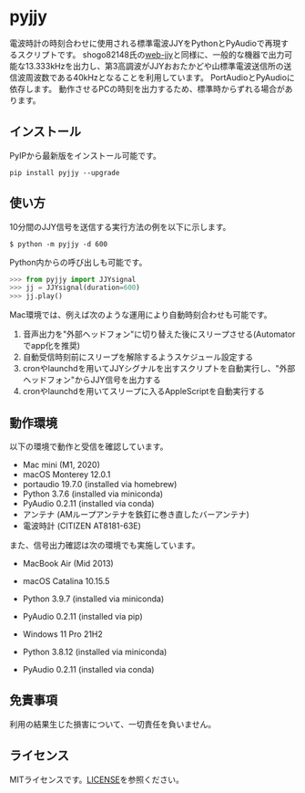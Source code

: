 # pyjjy
電波時計の時刻合わせに使用される標準電波JJYをPythonとPyAudioで再現するスクリプトです。
shogo82148氏の[web-jjy](https://github.com/shogo82148/web-jjy)と同様に、一般的な機器で出力可能な13.333kHzを出力し、第3高調波がJJYおおたかどや山標準電波送信所の送信波周波数である40kHzとなることを利用しています。
PortAudioとPyAudioに依存します。
動作させるPCの時刻を出力するため、標準時からずれる場合があります。

## インストール
PyIPから最新版をインストール可能です。
```
pip install pyjjy --upgrade
```

## 使い方
10分間のJJY信号を送信する実行方法の例を以下に示します。
```
$ python -m pyjjy -d 600
```
Python内からの呼び出しも可能です。
```python
>>> from pyjjy import JJYsignal
>>> jj = JJYsignal(duration=600)
>>> jj.play()
```

Mac環境では、例えば次のような運用により自動時刻合わせも可能です。
1. 音声出力を"外部ヘッドフォン"に切り替えた後にスリープさせる(Automatorでapp化を推奨)
1. 自動受信時刻前にスリープを解除するようスケジュール設定する
1. cronやlaunchdを用いてJJYシグナルを出すスクリプトを自動実行し、"外部ヘッドフォン"からJJY信号を出力する
1. cronやlaunchdを用いてスリープに入るAppleScriptを自動実行する

## 動作環境
以下の環境で動作と受信を確認しています。

- Mac mini (M1, 2020)
- macOS Monterey 12.0.1
- portaudio 19.7.0 (installed via homebrew)
- Python 3.7.6 (installed via miniconda)
- PyAudio 0.2.11 (installed via conda)
- アンテナ (AMループアンテナを鉄釘に巻き直したバーアンテナ)
- 電波時計 (CITIZEN AT8181-63E)

また、信号出力確認は次の環境でも実施しています。

- MacBook Air (Mid 2013)
- macOS Catalina 10.15.5
- Python 3.9.7 (installed via miniconda)
- PyAudio 0.2.11 (installed via pip)



- Windows 11 Pro 21H2
- Python 3.8.12 (installed via miniconda)
- PyAudio 0.2.11 (installed via conda)

## 免責事項
利用の結果生じた損害について、一切責任を負いません。

## ライセンス
MITライセンスです。[LICENSE](https://github.com/ehki/pyjjy/blob/fa0ab6afabf93bb23cc5add16d9ead583435134b/LICENSE)を参照ください。
